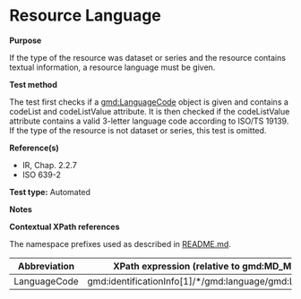 
# Resource Language

**Purpose**	

If the type of the resource was dataset or series and the resource contains textual information, a resource language must be given.

**Test method**	

The test first checks if a [gmd:LanguageCode](#langcode) object is given  and contains a codeList and codeListValue attribute. 
It is then checked if the codeListValue attribute contains a valid 3-letter language code according to ISO/TS 19139.
If the type of the resource is not dataset or series, this test is omitted.

**Reference(s)**	 

* IR, Chap. 2.2.7
* ISO 639-2

**Test type:** Automated

**Notes**

**Contextual XPath references**

The namespace prefixes used as described in [README.md](./README.md#namespaces).

Abbreviation                                   |  XPath expression (relative to gmd:MD_Metadata)
-----------------------------------------------| -------------------------------------------------------------------------
<a name="langcode"></a> LanguageCode  | gmd:identificationInfo[1]/*/gmd:language/gmd:LanguageCode

